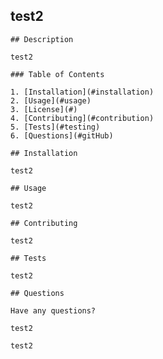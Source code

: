 ## test2

    ## Description
    
    test2
    
    ### Table of Contents
    
    1. [Installation](#installation)
    2. [Usage](#usage)
    3. [License](#)
    4. [Contributing](#contribution)
    5. [Tests](#testing)
    6. [Questions](#gitHub)
    
    ## Installation
    
    test2
    
    ## Usage
    
    test2
    
    ## Contributing
    
    test2
    
    ## Tests
    
    test2
    
    ## Questions
    
    Have any questions?
    
    test2
    
    test2 